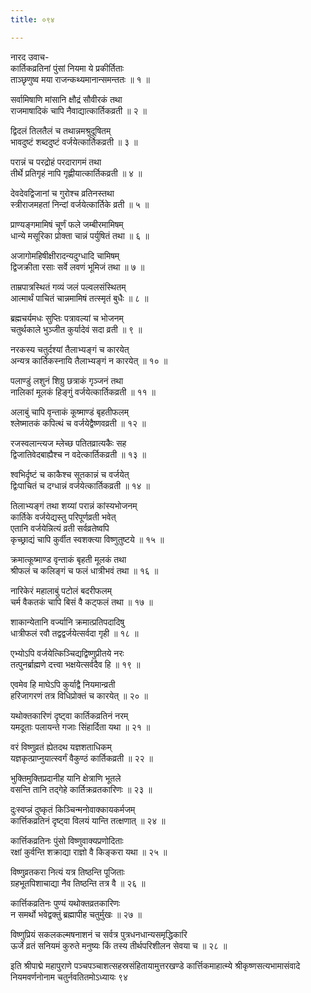 ```yaml
---
title: ०९४

---
```

नारद उवाच-  
कार्तिकव्रतिनां पुंसां नियमा ये प्रकीर्तिताः  
ताञ्छृणुष्व मया राजन्कथ्यमानान्समन्ततः ॥ १ ॥


सर्वामिषाणि मांसानि क्षौद्रं सौवीरकं तथा  
राजमाषादिकं चापि नैवाद्यात्कार्तिकव्रती ॥ २ ॥


द्विदलं तिलतैलं च तथान्नमश्रुदूषितम्  
भावदुष्टं शब्ददुष्टं वर्जयेत्कार्तिकव्रती ॥ ३ ॥


परान्नं च परद्रोहं परदारागमं तथा  
तीर्थे प्रतिगृहं नापि गृह्णीयात्कार्तिकव्रती ॥ ४ ॥


देवदेवद्विजानां च गुरोश्च व्रतिनस्तथा  
स्त्रीराजमहतां निन्दां वर्जयेत्कार्तिके व्रती ॥ ५ ॥


प्राण्यङ्गमामिषं चूर्णं फले जम्बीरमामिषम्  
धान्ये मसूरिका प्रोक्ता चान्नं पर्युषितं तथा ॥ ६ ॥


अजागोमहिषीक्षीरादन्यदुग्धादि चामिषम्  
द्विजक्रीता रसाः सर्वे लवणं भूमिजं तथा ॥ ७ ॥


ताम्रपात्रस्थितं गव्यं जलं पल्वलसंस्थितम्  
आत्मार्थं पाचितं चान्नमामिषं तत्स्मृतं बुधैः ॥ ८ ॥


ब्रह्मचर्यमधः सुप्तिः पत्रावल्यां च भोजनम्  
चतुर्थकाले भुञ्जीत कुर्यादेवं सदा व्रती ॥ ९ ॥


नरकस्य चतुर्दश्यां तैलाभ्यङ्गं च कारयेत्  
अन्यत्र कार्तिकस्नायि तैलाभ्यङ्गं न कारयेत् ॥ १० ॥


पलाण्डुं लशुनं शिग्रु छत्राकं गृञ्जनं तथा  
नालिकां मूलकं हिङ्गुं वर्जयेत्कार्तिकव्रती ॥ ११ ॥


अलाबुं चापि वृन्ताकं कूष्माण्डं बृहतीफलम्  
श्लेष्मातकं कपित्थं च वर्जयेद्वैष्णवव्रती ॥ १२ ॥


रजस्वलान्त्यज म्लेच्छ पतितव्रात्यकैः सह  
द्विजातिवेदबाह्यैश्च न वदेत्कार्तिकव्रती ॥ १३ ॥


श्वभिर्दृष्टं च काकैश्च सूतकान्नं च वर्जयेत्  
द्विःपाचितं च दग्धान्नं वर्जयेत्कार्तिकव्रती ॥ १४ ॥


तिलाभ्यङ्गं तथा शय्यां परान्नं कांस्यभोजनम्  
कार्तिके वर्जयेद्यस्तु परिपूर्णव्रती भवेत्  
एतानि वर्जयेन्नित्यं व्रती सर्वव्रतेष्वपि  
कृच्छ्राद्यं चापि कुर्वीत स्वशक्त्या विष्णुतुष्टये ॥ १५ ॥


क्रमात्कूष्माण्ड वृन्ताकं बृहती मूलकं तथा  
श्रीफलं च कलिङ्गं च फलं धात्रीभवं तथा ॥ १६ ॥


नारिकेरं महालाबुं पटोलं बदरीफलम्  
चर्म वैकतकं चापि बिसं वै कट्फलं तथा ॥ १७ ॥


शाकान्येतानि वर्ज्यानि क्रमात्प्रतिपदादिषु  
धात्रीफलं रवौ तद्वद्वर्जयेत्सर्वदा गृही ॥ १८ ॥


एभ्योऽपि वर्जयेत्किञ्चिद्यद्विष्णुप्रीतये नरः  
तत्पुनर्ब्राह्मणे दत्त्वा भक्षयेत्सर्वदैव हि ॥ १९ ॥


एवमेव हि माघेऽपि कुर्याद्वै नियमान्व्रती  
हरिजागरणं तत्र विधिप्रोक्तं च कारयेत् ॥ २० ॥


यथोक्तकारिणं दृष्ट्वा कार्तिकव्रतिनं नरम्  
यमदूताः पलायन्ते गजाः सिंहार्दिता यथा ॥ २१ ॥


वरं विष्णुव्रतं ह्येतदथ यज्ञशताधिकम्  
यज्ञकृत्प्राप्नुयात्स्वर्गं वैकुण्ठं कार्तिकव्रती ॥ २२ ॥


भुक्तिमुक्तिप्रदानीह यानि क्षेत्राणि भूतले  
वसन्ति तानि तद्गेहे कार्तिक्रव्रतकारिणः ॥ २३ ॥


दुःस्वप्न्नं दुष्कृतं किञ्चिन्मनोवाक्कायकर्मजम्  
कार्त्तिकव्रतिनं दृष्ट्वा विलयं यान्ति तत्क्षणात् ॥ २४ ॥


कार्त्तिकव्रतिनः पुंसो विष्णुवाक्यप्रणोदिताः  
रक्षां कुर्वन्ति शक्राद्या राज्ञो वै किङ्करा यथा ॥ २५ ॥


विष्णुव्रतकरा नित्यं यत्र तिष्ठन्ति पूजिताः  
ग्रहभूतपिशाचाद्या नैव तिष्ठन्ति तत्र वै ॥ २६ ॥


कार्त्तिकव्रतिनः पुण्यं यथोक्तव्रतकारिणः  
न समर्थो भवेद्वक्तुं ब्रह्मापीह चतुर्मुखः ॥ २७ ॥


विष्णुप्रियं सकलकल्मषनाशनं च सर्वत्र पुत्रधनधान्यसमृद्धिकारि  
ऊर्जे व्रतं सनियमं कुरुते मनुष्यः किं तस्य तीर्थपरिशीलन सेवया च ॥ २८ ॥


इति श्रीपाद्मे महापुराणे पञ्चपञ्चाशत्सहस्रसंहितायामुत्तरखण्डे कार्त्तिकमाहात्म्ये श्रीकृष्णसत्यभामासंवादे नियमवर्णनोनाम चतुर्नवतितमोऽध्यायः ९४